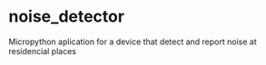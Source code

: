 # noise_detector
Micropython aplication for a device that detect and report noise at residencial places
